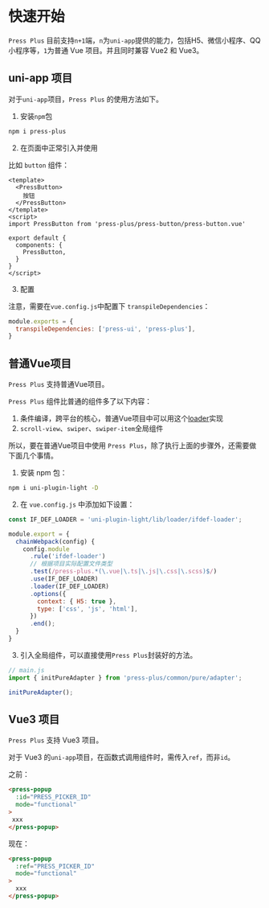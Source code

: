 # 快速开始

`Press Plus` 目前支持`n+1`端，`n`为`uni-app`提供的能力，包括H5、微信小程序、QQ小程序等，`1`为普通 Vue 项目。并且同时兼容 Vue2 和 Vue3。

## uni-app 项目

对于`uni-app`项目，`Press Plus` 的使用方法如下。

1. 安装`npm`包


```bash
npm i press-plus
```


2. 在页面中正常引入并使用

比如 `button` 组件：

```vue
<template>
  <PressButton>
    按钮
  </PressButton>
</template>
<script>
import PressButton from 'press-plus/press-button/press-button.vue'

export default {
  components: {
    PressButton, 
  }
}
</script>
```

3. 配置

注意，需要在`vue.config.js`中配置下 `transpileDependencies`：

```js
module.exports = {
  transpileDependencies: ['press-ui', 'press-plus'],
}
```


## 普通Vue项目

`Press Plus` 支持普通Vue项目。

`Press Plus` 组件比普通的组件多了以下内容：

1. 条件编译，跨平台的核心，普通Vue项目中可以用这个[loader](https://novlan1.github.io/uni-plugin-light/zh/loader/ifdef-loader.html)实现
2. `scroll-view`、`swiper`、`swiper-item`全局组件


所以，要在普通Vue项目中使用 `Press Plus`，除了执行上面的步骤外，还需要做下面几个事情。

1. 安装 npm 包：

```bash
npm i uni-plugin-light -D
```

2. 在 `vue.config.js` 中添加如下设置：

```js
const IF_DEF_LOADER = 'uni-plugin-light/lib/loader/ifdef-loader';

module.export = {
  chainWebpack(config) {
    config.module
      .rule('ifdef-loader')
      // 根据项目实际配置文件类型
      .test(/press-plus.*(\.vue|\.ts|\.js|\.css|\.scss)$/)
      .use(IF_DEF_LOADER)
      .loader(IF_DEF_LOADER)
      .options({
        context: { H5: true },
        type: ['css', 'js', 'html'],
      })
      .end();
  }
}
```

3. 引入全局组件，可以直接使用`Press Plus`封装好的方法。

```ts
// main.js
import { initPureAdapter } from 'press-plus/common/pure/adapter';

initPureAdapter();
```

## Vue3 项目

`Press Plus` 支持 Vue3 项目。

对于 Vue3 的`uni-app`项目，在函数式调用组件时，需传入`ref`，而非`id`。

之前：

```html
<press-popup
  :id="PRESS_PICKER_ID"
  mode="functional"
>
 xxx
</press-popup>
```

现在：

```html
<press-popup
  :ref="PRESS_PICKER_ID"
  mode="functional"
>
  xxx
</press-popup>
```
